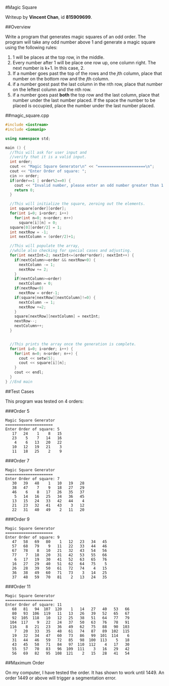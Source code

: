 #Magic Square

Writeup by **Vincent Chan**, id **815909699**.

##Overview

Write a program that generates magic squares of an odd order. The program will take any odd number above 1 and generate a magic square using the following rules:

1. 1 will be places at the top row, in the middle.
1. Every number after 1 will be place one row up, one column right. The next number is k+1. In this case, 2.
1. If a number goes past the top of the rows and the *j*th column, place that number on the bottom row and the *j*th column.
1. if a number goest past the last column in the nth row, place that number on the leftest column and the nth row.
1. if a number goes past **both** the top row and the last column, place that number under the last number placed. If the space the number to be placed is occupied, place the number under the last number placed.

##magic\_square.cpp

```cpp
#include <iostream>
#include <iomanip>

using namespace std;

main () {
  //This will ask for user input and
  //verify that it is a valid input.
  int order;
  cout << "Magic Square Generator\n" << "=====================\n";
  cout << "Enter Order of square: ";
  cin >> order;
  if(order==1 | order%2==0) {
    cout << "Invalid number, please enter an odd number greater than 1.\n";
    return 0;
  }

  //This will initialize the square, zeroing out the elements.
  int square[order][order];
  for(int i=0; i<order; i++)
    for(int n=0; n<order; n++)
      square[i][n] = 0;
  square[0][order/2] = 1;
  int nextRow = -1;
  int nextColumn = (order/2)+1;

  //This will populate the array,
  //while also checking for special cases and adjusting.
  for(int nextInt=2; nextInt<=(order*order); nextInt++) {
    if(nextColumn>=order && nextRow<0) {
      nextColumn -= 1;
      nextRow += 2;
    }
    if(nextColumn>=order)
      nextColumn = 0;
    if(nextRow<0)
      nextRow = order-1;
    if(square[nextRow][nextColumn]!=0) {
      nextColumn -= 1;
      nextRow +=2;
    }
    square[nextRow][nextColumn] = nextInt;
    nextRow--;
    nextColumn++;
  }


  //This prints the array once the generation is complete.
  for(int i=0; i<order; i++) {
    for(int n=0; n<order; n++) {
      cout << setw(5);
      cout << square[i][n];
    }
    cout << endl;
  }
} //End main
```

##Test Cases

This program was tested on 4 orders:

###Order 5

```
Magic Square Generator
=====================
Enter Order of square: 5
   17   24    1    8   15
   23    5    7   14   16
    4    6   13   20   22
   10   12   19   21    3
   11   18   25    2    9
```

###Order 7

```
Magic Square Generator
=====================
Enter Order of square: 7
   30   39   48    1   10   19   28
   38   47    7    9   18   27   29
   46    6    8   17   26   35   37
    5   14   16   25   34   36   45
   13   15   24   33   42   44    4
   21   23   32   41   43    3   12
   22   31   40   49    2   11   20
```

###Order 9

```
Magic Square Generator
=====================
Enter Order of square: 9
   47   58   69   80    1   12   23   34   45
   57   68   79    9   11   22   33   44   46
   67   78    8   10   21   32   43   54   56
   77    7   18   20   31   42   53   55   66
    6   17   19   30   41   52   63   65   76
   16   27   29   40   51   62   64   75    5
   26   28   39   50   61   72   74    4   15
   36   38   49   60   71   73    3   14   25
   37   48   59   70   81    2   13   24   35
```

###Order 11

```
Magic Square Generator
=====================
Enter Order of square: 11
   68   81   94  107  120    1   14   27   40   53   66
   80   93  106  119   11   13   26   39   52   65   67
   92  105  118   10   12   25   38   51   64   77   79
  104  117    9   22   24   37   50   63   76   78   91
  116    8   21   23   36   49   62   75   88   90  103
    7   20   33   35   48   61   74   87   89  102  115
   19   32   34   47   60   73   86   99  101  114    6
   31   44   46   59   72   85   98  100  113    5   18
   43   45   58   71   84   97  110  112    4   17   30
   55   57   70   83   96  109  111    3   16   29   42
   56   69   82   95  108  121    2   15   28   41   54
```

##Maximum Order

On my computer, I have tested the order. It has shown to work until 1449. An order 1449 or above will trigger a segmentation error.
